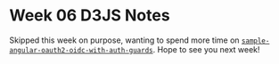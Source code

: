 # Week 06 D3JS Notes

Skipped this week on purpose, wanting to spend more time on [`sample-angular-oauth2-oidc-with-auth-guards`](https://github.com/jeroenheijmans/sample-angular-oauth2-oidc-with-auth-guards).
Hope to see you next week!
